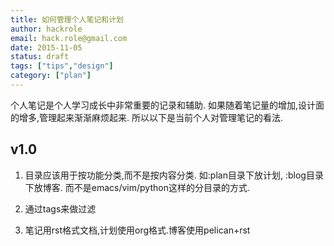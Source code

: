 ```yaml
---
title: 如何管理个人笔记和计划
author: hackrole
email: hack.role@gmail.com
date: 2015-11-05
status: draft
tags: ["tips","design"]
category: ["plan"]
---
```





个人笔记是个人学习成长中非常重要的记录和辅助.
如果随着笔记量的增加,设计面的增多,管理起来渐渐麻烦起来.
所以以下是当前个人对管理笔记的看法.

v1.0
----

1) 目录应该用于按功能分类,而不是按内容分类.
   如:plan目录下放计划, :blog目录下放博客.
   而不是emacs/vim/python这样的分目录的方式.

2) 通过tags来做过滤

3) 笔记用rst格式文档,计划使用org格式.博客使用pelican+rst
